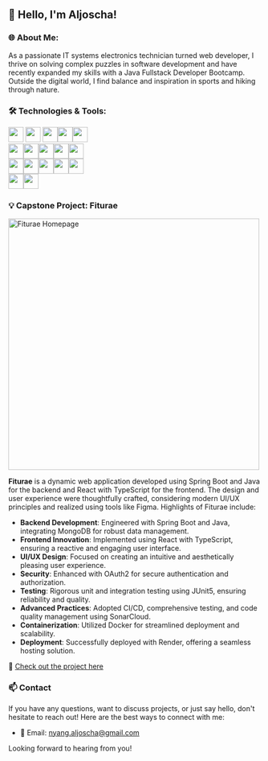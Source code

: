 ## 👋 Hello, I'm Aljoscha!

### 🌐 **About Me:**  
As a passionate IT systems electronics technician turned web developer, I thrive on solving complex puzzles in software development and have recently expanded my skills with a Java Fullstack Developer Bootcamp. Outside the digital world, I find balance and inspiration in sports and hiking through nature.

### 🛠️ Technologies & Tools:

<div>
  <img src="https://img.shields.io/badge/-React-61DAFB?style=flat&logo=react&logoColor=black" height="30"/>
  <img src="https://img.shields.io/badge/-JavaScript-F7DF1E?style=flat&logo=javascript&logoColor=black" height="30"/>
  <img src="https://img.shields.io/badge/-TypeScript-3178C6?style=flat&logo=typescript&logoColor=white" height="30"/><img src="https://img.shields.io/badge/-HTML-E34F26?style=flat&logo=html5&logoColor=white" height="30"/><img src="https://img.shields.io/badge/-CSS-1572B6?style=flat&logo=css3&logoColor=white" height="30"/> 
  <br/>
  <img src="https://img.shields.io/badge/-Java-007396?style=flat&logo=java&logoColor=white" height="30"/><img src="https://img.shields.io/badge/-Spring_Boot-6DB33F?style=flat&logo=spring-boot&logoColor=white" height="30"/><img src="https://img.shields.io/badge/-MongoDB-47A248?style=flat&logo=mongodb&logoColor=white" height="30"/><img src="https://img.shields.io/badge/-OAuth2-5860AB?style=flat" height="30"/><img src="https://img.shields.io/badge/-Testing-569A31?style=flat" height="30"/>
  <br/>
  <img src="https://img.shields.io/badge/-GitHub-181717?style=flat&logo=github&logoColor=white" height="30"/><img src="https://img.shields.io/badge/-Docker-2496ED?style=flat&logo=docker&logoColor=white" height="30"/><img src="https://img.shields.io/badge/-CI%2FCD-569A31?style=flat" height="30"/><img src="https://img.shields.io/badge/-SonarCloud-F3702A?style=flat&logo=sonarcloud&logoColor=white" height="30"/><img src="https://img.shields.io/badge/-Render-46E3B7?style=flat&logo=render&logoColor=white" height="30"/>
  <br/>
  <img src="https://img.shields.io/badge/-Figma-F24E1E?style=flat&logo=figma&logoColor=white" height="30"/><img src="https://img.shields.io/badge/-UI%2FUX_Design-FF69B4?style=flat" height="30"/>
</div>

### 💡 Capstone Project: Fiturae

<img src="[https://github.com/deinusername/deinrepo/blob/main/images/deinbild.png](https://github.com/AljoschaNy/AljoschaNy/blob/main/screenshot.jpg)" alt="Fiturae Homepage" width="500"/>

**Fiturae** is a dynamic web application developed using Spring Boot and Java for the backend and React with TypeScript for the frontend. The design and user experience were thoughtfully crafted, considering modern UI/UX principles and realized using tools like Figma. Highlights of Fiturae include:

- **Backend Development**: Engineered with Spring Boot and Java, integrating MongoDB for robust data management.
- **Frontend Innovation**: Implemented using React with TypeScript, ensuring a reactive and engaging user interface.
- **UI/UX Design**: Focused on creating an intuitive and aesthetically pleasing user experience.
- **Security**: Enhanced with OAuth2 for secure authentication and authorization.
- **Testing**: Rigorous unit and integration testing using JUnit5, ensuring reliability and quality.
- **Advanced Practices**: Adopted CI/CD, comprehensive testing, and code quality management using SonarCloud.
- **Containerization**: Utilized Docker for streamlined deployment and scalability.
- **Deployment**: Successfully deployed with Render, offering a seamless hosting solution.

🔗 [Check out the project here](https://github.com/AljoschaNy/capstone-project-fiturae)

### 📫 Contact
If you have any questions, want to discuss projects, or just say hello, don't hesitate to reach out! Here are the best ways to connect with me:

- 📧 Email: nyang.aljoscha@gmail.com

[//]: # (- 💼 LinkedIn: [LinkedIn Profile])

Looking forward to hearing from you!

